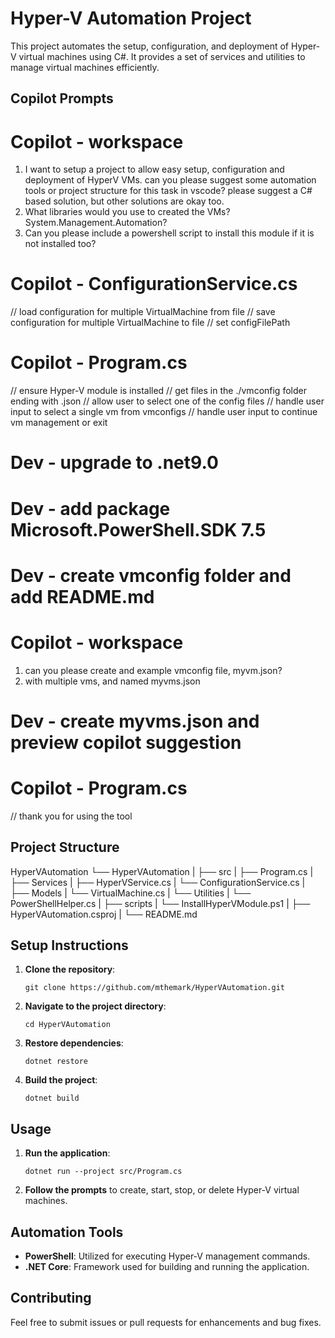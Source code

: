 # Hyper-V Automation Project

This project automates the setup, configuration, and deployment of Hyper-V virtual machines using C#. It provides a set of services and utilities to manage virtual machines efficiently.

## Copilot Prompts

# Copilot - workspace

1. I want to setup a project to allow easy setup, configuration and deployment of HyperV VMs. can you please suggest some automation tools or project structure for this task in vscode? please suggest a C# based solution, but other solutions are okay too.
2. What libraries would you use to created the VMs? System.Management.Automation?
3. Can you please include a powershell script to install this module if it is not installed too?

# Copilot - ConfigurationService.cs
// load configuration for multiple VirtualMachine from file
// save configuration for multiple VirtualMachine to file
// set configFilePath

# Copilot - Program.cs
// ensure Hyper-V module is installed
// get files in the ./vmconfig folder ending with .json
// allow user to select one of the config files
// handle user input to select a single vm from vmconfigs
// handle user input to continue vm management or exit

# Dev - upgrade to .net9.0
# Dev - add package Microsoft.PowerShell.SDK 7.5
# Dev - create vmconfig folder and add README.md

# Copilot - workspace
1. can you please create and example vmconfig file, myvm.json?
2. with multiple vms, and named myvms.json

# Dev - create myvms.json and preview copilot suggestion

# Copilot - Program.cs
// thank you for using the tool

##

## Project Structure

HyperVAutomation
└── HyperVAutomation
|   ├── src
|       ├── Program.cs
|       ├── Services
|           ├── HyperVService.cs
|           └── ConfigurationService.cs
|       ├── Models
|           └── VirtualMachine.cs
|       └── Utilities
|           └── PowerShellHelper.cs
|   ├── scripts
|       └── InstallHyperVModule.ps1
|   ├── HyperVAutomation.csproj
|   └── README.md

## Setup Instructions

1. **Clone the repository**:
   ```
   git clone https://github.com/mthemark/HyperVAutomation.git
   
   ```

2. **Navigate to the project directory**:
   ```
   cd HyperVAutomation
   ```

3. **Restore dependencies**:
   ```
   dotnet restore
   ```

4. **Build the project**:
   ```
   dotnet build
   ```

## Usage

1. **Run the application**:
   ```
   dotnet run --project src/Program.cs
   ```

2. **Follow the prompts** to create, start, stop, or delete Hyper-V virtual machines.

## Automation Tools

- **PowerShell**: Utilized for executing Hyper-V management commands.
- **.NET Core**: Framework used for building and running the application.

## Contributing

Feel free to submit issues or pull requests for enhancements and bug fixes.
